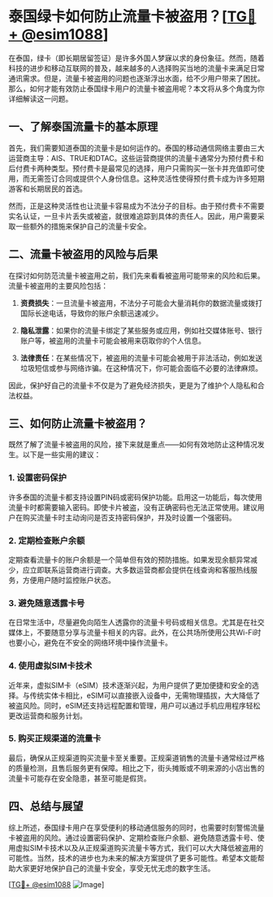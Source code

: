 # 泰国绿卡如何防止流量卡被盗用？[[TG💪+ @esim1088](https://t.me/s/esim1088)]

在泰国，绿卡（即长期居留签证）是许多外国人梦寐以求的身份象征。然而，随着科技的进步和移动互联网的普及，越来越多的人选择购买当地的流量卡来满足日常通讯需求。但是，流量卡被盗用的问题也逐渐浮出水面，给不少用户带来了困扰。那么，如何才能有效防止泰国绿卡用户的流量卡被盗用呢？本文将从多个角度为你详细解读这一问题。

## 一、了解泰国流量卡的基本原理

首先，我们需要知道泰国的流量卡是如何运作的。泰国的移动通信网络主要由三大运营商主导：AIS、TRUE和DTAC。这些运营商提供的流量卡通常分为预付费卡和后付费卡两种类型。预付费卡是最常见的选择，用户只需购买一张卡并充值即可使用，而无需签订合同或提供个人身份信息。这种灵活性使得预付费卡成为许多短期游客和长期居民的首选。

然而，正是这种灵活性也让流量卡容易成为不法分子的目标。由于预付费卡不需要实名认证，一旦卡片丢失或被盗，就很难追踪到具体的责任人。因此，用户需要采取一些额外的措施来保护自己的流量卡安全。

## 二、流量卡被盗用的风险与后果

在探讨如何防范流量卡被盗用之前，我们先来看看被盗用可能带来的风险和后果。流量卡被盗用的主要风险包括：

1. **资费损失**：一旦流量卡被盗用，不法分子可能会大量消耗你的数据流量或拨打国际长途电话，导致你的账户余额迅速减少。
   
2. **隐私泄露**：如果你的流量卡绑定了某些服务或应用，例如社交媒体账号、银行账户等，被盗用的流量卡可能会被用来窃取你的个人信息。

3. **法律责任**：在某些情况下，被盗用的流量卡可能会被用于非法活动，例如发送垃圾短信或参与网络诈骗。在这种情况下，你可能会面临不必要的法律麻烦。

因此，保护好自己的流量卡不仅是为了避免经济损失，更是为了维护个人隐私和合法权益。

## 三、如何防止流量卡被盗用？

既然了解了流量卡被盗用的风险，接下来就是重点——如何有效地防止这种情况发生。以下是一些实用的建议：

### 1. 设置密码保护

许多泰国的流量卡都支持设置PIN码或密码保护功能。启用这一功能后，每次使用流量卡时都需要输入密码。即使卡片被盗，没有正确密码也无法正常使用。建议用户在购买流量卡时主动询问是否支持密码保护，并及时设置一个强密码。

### 2. 定期检查账户余额

定期查看流量卡的账户余额是一个简单但有效的预防措施。如果发现余额异常减少，应立即联系运营商进行调查。大多数运营商都会提供在线查询和客服热线服务，方便用户随时监控账户状态。

### 3. 避免随意透露卡号

在日常生活中，尽量避免向陌生人透露你的流量卡号码或相关信息。尤其是在社交媒体上，不要随意分享与流量卡相关的内容。此外，在公共场所使用公共Wi-Fi时也要小心，避免在不安全的网络环境中操作流量卡。

### 4. 使用虚拟SIM卡技术

近年来，虚拟SIM卡（eSIM）技术逐渐兴起，为用户提供了更加便捷和安全的选择。与传统实体卡相比，eSIM可以直接嵌入设备中，无需物理插拔，大大降低了被盗风险。同时，eSIM还支持远程配置和管理，用户可以通过手机应用程序轻松更改运营商和服务计划。

### 5. 购买正规渠道的流量卡

最后，确保从正规渠道购买流量卡至关重要。正规渠道销售的流量卡通常经过严格的质量检测，且售后服务更有保障。相比之下，街头摊贩或不明来源的小店出售的流量卡可能存在安全隐患，甚至可能是假货。

## 四、总结与展望

综上所述，泰国绿卡用户在享受便利的移动通信服务的同时，也需要时刻警惕流量卡被盗用的风险。通过设置密码保护、定期检查账户余额、避免随意透露卡号、使用虚拟SIM卡技术以及从正规渠道购买流量卡等方式，我们可以大大降低被盗用的可能性。当然，技术的进步也为未来的解决方案提供了更多可能性。希望本文能帮助大家更好地保护自己的流量卡安全，享受无忧无虑的数字生活。

[[TG💪+ @esim1088](https://t.me/s/esim1088) ![Image](https://i.postimg.cc/4NQfJmqS/Snipaste-2025-05-13-00-14-12.png)]